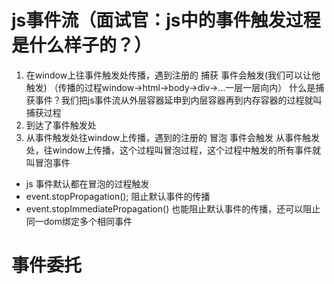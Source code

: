 # js事件流（面试官：js中的事件触发过程是什么样子的？）
1. 在window上往事件触发处传播，遇到注册的 捕获 事件会触发(我们可以让他触发)
    （传播的过程window->html->body->div->...一层一层向内）
    什么是捕获事件？我们把js事件流从外层容器延申到内层容器再到内存容器的过程就叫捕获过程
2. 到达了事件触发处
3. 从事件触发处往window上传播，遇到的注册的 冒泡 事件会触发 
    从事件触发处，往window上传播，这个过程叫冒泡过程，这个过程中触发的所有事件就叫冒泡事件

- js 事件默认都在冒泡的过程触发
- event.stopPropagation(); 阻止默认事件的传播
- event.stopImmediatePropagation() 也能阻止默认事件的传播，还可以阻止同一dom绑定多个相同事件

# 事件委托
